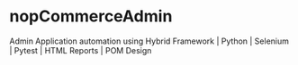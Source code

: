 # nopCommerceAdmin
Admin Application automation using Hybrid Framework | Python | Selenium | Pytest | HTML Reports | POM Design
